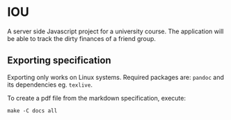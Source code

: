 # IOU
A server side Javascript project for a university course. The application will be able to track the dirty finances of a friend group.

## Exporting specification

Exporting only works on Linux systems. Required packages are: `pandoc` and its dependencies eg. `texlive`.

To create a pdf file from the markdown specification, execute:

```
make -C docs all
```
